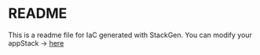 # README
This is a readme file for IaC generated with StackGen.
You can modify your appStack -> [here](http://stage.dev.stackgen.com/appstacks/7e706deb-015e-4f64-9fcb-6e7980d1c7ca)
